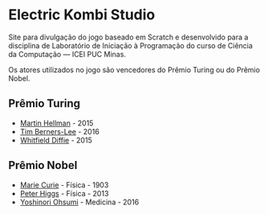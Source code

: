 # Electric Kombi Studio
Site para divulgação do jogo baseado em Scratch e desenvolvido para a disciplina de Laboratório de Iniciação à Programação do curso de Ciência da Computação — ICEI PUC Minas.

Os atores utilizados no jogo são vencedores do Prêmio Turing ou do Prêmio Nobel.

## Prêmio Turing
* [Martin Hellman](https://amturing.acm.org/award_winners/hellman_4055781.cfm) - 2015
* [Tim Berners-Lee](https://amturing.acm.org/award_winners/berners-lee_8087960.cfm) - 2016
* [Whitfield Diffie](https://amturing.acm.org/award_winners/diffie_8371646.cfm) - 2015

## Prêmio Nobel
* [Marie Curie](https://www.nobelprize.org/prizes/physics/1903/marie-curie/facts/) - Física - 1903
* [Peter Higgs](https://www.nobelprize.org/prizes/physics/2013/higgs/facts/) - Física - 2013
* [Yoshinori Ohsumi](https://www.nobelprize.org/prizes/medicine/2016/ohsumi/facts/) - Medicina - 2016
